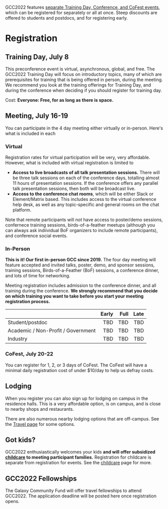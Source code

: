 <slot name="/events/gcc2022/header" />

GCC2022 features [separate Training Day, Conference, and CoFest events](/events/gcc2022/schedule/), which can be registered for separately or all at once.  Steep discounts are offered to students and postdocs, and for registering early.

# Registration

## Training Day, July 8

This preconference event is virtual, asynchronous, global, and free.  The GCC2022 Training Day will focus on introductory topics, many of which are prerequisites for training that is being offered in person, during the meeting.  We recommend you look at the training offerings for Training Day, and during the conference when deciding if you should register for training day.

Cost: **Everyone: Free, for as long as there is space.**

## Meeting, July 16-19

You can participate in the 4 day meeting either virtually or in-person.  Here's what is included in each

### Virtual

Registration rates for virtual participation will be very, very affordable.  However, what is included with virtual registration is limited to

* **Access to live broadcasts of all talk presentation sessions.**  There will be three talk sessions on each of the conference days, totalling almost 11 hours of presentation sessions.  If the conference offers any parallel talk presentation sessions, then both will be broadcast live.
* **Access to the conference chat rooms**, which will be either Slack or Element/Matrix based.  This includes access to the virtual conference help desk, as well as any topic-specific and general rooms on the chat platform.

Note that remote participants will *not* have access to poster/demo sessions, confernece training sessions, birds-of-a-feather meetups (although you can always ask indiividual BoF organizers to include remote participants), and conference social events.

### In-Person

**This is it! Our first in-person GCC since 2019.** The four day meeting will feature accepted and invited talks, poster, demo, and sponsor sessions, training sessions, Birds-of-a-Feather (BoF) sessions, a conference dinner, and lots of time for networking.  

Meeting registration includes admission to the conference dinner, and all training during the conference.  **We strongly recommend that you decide on which training you want to take before you start your meeting registration process.**

| | Early | Full | Late |
| --- | ---: | ---: | ---: |
| Student/postdoc | TBD | TBD | TBD |
| Academic / Non-Profit / Government | TBD | TBD | TBD |
| Industry            | TBD | TBD | TBD |

### CoFest, July 20-22

You can register for 1, 2, or 3 days of CoFest.  The CoFest will have a minimal daily registration cost of under $10/day to help us defray costs.

## Lodging

When you register you can also sign up for lodging on campus in the residence halls.  This is a very affordable option, is on campus, and is close to nearby shops and restaurants.

There are also numerous nearby lodging options that are off-campus.  See the [Travel page](/events/gcc2022/travel/) for some options.

## Got kids?

GCC2022 enthusiastically welcomes your kids **and will offer subsidized [childcare](/events/gcc2022/childcare/) to meeting participant families.**  Registration for childcare is separate from registration for events.  See the [childcare](/events/gcc2022/childcare/) page for more.

## GCC2022 Fellowships

The Galaxy Community Fund will offer travel fellowships to attend GCC2022.  The application deadline will be posted here once registration opens.
